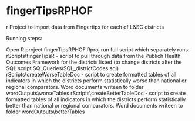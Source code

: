 
# fingerTipsRPHOF
 r Project to import data from Fingertips for each of L&SC districts


Running steps:

Open R project fingerTipsRPHOF.Rproj
run full script which separately runs:
	rScripts\fingerTipsR - script to pull through data from the Publich Health Outcomes Framework	for the districts listed (to change districts alter the SQL script SQLQueries\SQL_districtCodes.sql)
	rScripts\createWorseTableDoc - script to create formatted tables of all indicators in which the districts perform statistically worse than national or regional comparators. Word documents writeen to folder wordOutputs\worseTables
	rScripts\createBetterTableDoc - script to create formatted tables of all indicators in which the districts perform statistically better than national or regional comparators. Word documents writeen to folder wordOutputs\betterTables




